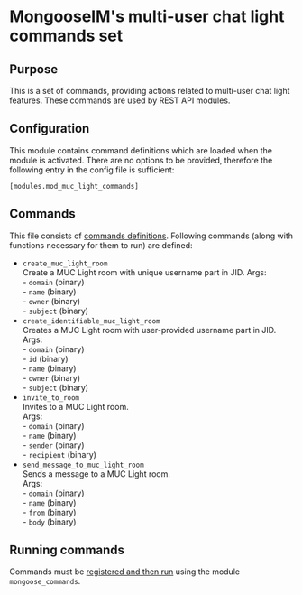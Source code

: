 # MongooseIM's multi-user chat light commands set

## Purpose
This is a set of commands, providing actions related to multi-user chat light features.
These commands are used by REST API modules.

## Configuration
This module contains command definitions which are loaded when the module is activated.
There are no options to be provided, therefore the following entry in the config file is sufficient:

```
[modules.mod_muc_light_commands]
```

## Commands
This file consists of [commands definitions](mod_commands.md).
Following commands (along with functions necessary for them to run) are defined:
+ `create_muc_light_room`  
Create a MUC Light room with unique username part in JID.
    Args:  
        - `domain` (binary)  
        - `name`  (binary)  
        - `owner` (binary)  
        - `subject` (binary)  
+ `create_identifiable_muc_light_room`  
Creates a MUC Light room with user-provided username part in JID.
    Args:  
        - `domain` (binary)  
        - `id` (binary)  
        - `name` (binary)  
        - `owner` (binary)  
        - `subject` (binary)  
+ `invite_to_room`  
    Invites to a MUC Light room.  
    Args:  
        - `domain` (binary)  
        - `name` (binary)  
        - `sender` (binary)  
        - `recipient` (binary)  
+ `send_message_to_muc_light_room`  
Sends a message to a MUC Light room.  
    Args:  
        - `domain` (binary)  
        - `name` (binary)  
        - `from` (binary)  
        - `body` (binary)  

## Running commands
Commands must be [registered and then run](mod_commands.md) using the module `mongoose_commands`.
